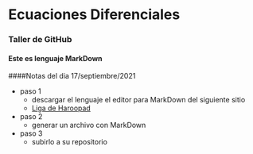 # Ecuaciones Diferenciales
### Taller de GitHub
#### Este es lenguaje MarkDown
####Notas del dia 17/septiembre/2021
- paso 1
     - descargar el lenguaje el editor para MarkDown del siguiente sitio
     - [Liga de Haroopad](http://pad.haroopress.com/user.html)
- paso 2
     - generar un archivo con MarkDown
- paso 3
    - subirlo a su repositorio